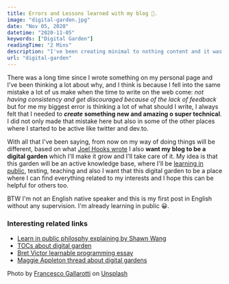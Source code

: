 ```yaml
---
title: Errors and Lessons learned with my blog 🤷.
image: "digital-garden.jpg"
date: "Nov 05, 2020"
datetime: "2020-11-05"
keywords: ["Digital Garden"]
readingTime: "2 Mins"
description: "I've been creating minimal to nothing content and it was not because I didn't want to, but because of fear and personal insecurities, now is the time to start changing that..."
url: "digital-garden"
---
```


There was a long time since I wrote something on my personal page and I've been thinking a lot about why, and I think is because I fell into the same mistake a lot of us make when the time to write on the web come: *not having consistency and get discouraged because of the lack of feedback* but for me my biggest error is thinking a lot of what should I write, I always felt that I needed to ***create* something new and amazing o super technical**. I did not only made that mistake here but also in some of the other places where I started to be active like twitter and dev.to.

With all that I've been saying, from now on my way of doing things will be different, based on what [Joel Hooks wrote](https://joelhooks.com/digital-garden) I also **want my blog to be a digital garden** which I'll make it grow and I'll take care of it. My idea is that this garden will be an active knowledge base, where I'll be [learning in public](https://www.swyx.io/learn-in-public/), testing, teaching and also I want that this digital garden to be a place where I can find everything related to my interests and I hope this can be helpful for others too.

BTW I'm not an English native speaker and this is my first post in English without any supervision. I'm already learning in public 😀.

### Interesting related links
* [Learn in public philosphy explaining by Shawn Wang](https://www.swyx.io/learn-in-public/)
* [TOCs about digital garden](https://www.swyx.io/digital-garden-tos/)
* [Bret Victor learnable programming essay](http://worrydream.com/#!/LearnableProgramming1)
* [Maggie Appleton thread about digital gardens](https://threadreaderapp.com/thread/1250532315459194880.html)

<span>Photo by <a href="https://unsplash.com/@gallarotti?utm_source=unsplash&amp;utm_medium=referral&amp;utm_content=creditCopyText">Francesco Gallarotti</a> on <a href="https://unsplash.com/s/photos/garden?utm_source=unsplash&amp;utm_medium=referral&amp;utm_content=creditCopyText">Unsplash</a></span>
